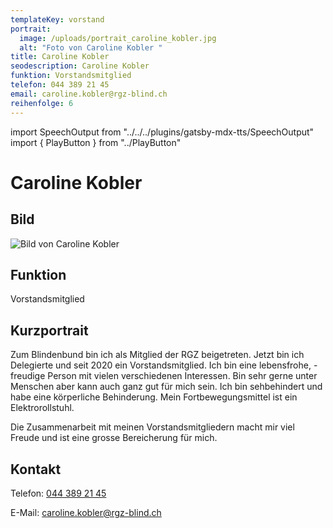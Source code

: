 ```yaml
---
templateKey: vorstand
portrait:
  image: /uploads/portrait_caroline_kobler.jpg
  alt: "Foto von Caroline Kobler "
title: Caroline Kobler
seodescription: Caroline Kobler
funktion: Vorstandsmitglied
telefon: 044 389 21 45
email: caroline.kobler@rgz-blind.ch
reihenfolge: 6
---
```

import SpeechOutput from "../../../plugins/gatsby-mdx-tts/SpeechOutput"
import { PlayButton } from "../PlayButton"

<SpeechOutput id="vorstand-caroline-kobler" customPlayButton={PlayButton}>

# Caroline Kobler

## Bild

![Bild von Caroline Kobler](/uploads/portrait_caroline_kobler.jpg "Bild von Caroline Kobler")

## Funktion

Vorstandsmitglied

## Kurzportrait

Zum Blindenbund bin ich als Mitglied der RGZ beigetreten. Jetzt bin ich Delegierte und seit 2020 ein Vorstandsmitglied. Ich bin eine lebensfrohe, -freudige Person mit vielen verschiedenen Interessen. Bin sehr gerne unter Menschen aber kann auch ganz gut für mich sein. Ich bin sehbehindert und habe eine körperliche Behinderung. Mein Fortbewegungsmittel ist ein Elektrorollstuhl. 

Die Zusammenarbeit mit meinen Vorstandsmitgliedern macht mir viel Freude und ist eine grosse Bereicherung für mich. 

## Kontakt

Telefon: [044 389 21 45](<tel:044 389 21 45>)

E-Mail: [caroline.kobler@rgz-blind.ch](mailto:caroline.kobler@rgz-blind.ch)

</SpeechOutput>